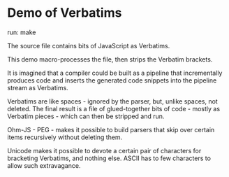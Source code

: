 # Demo of Verbatims
run: make

The source file contains bits of JavaScript as Verbatims.

This demo macro-processes the file, then strips the Verbatim brackets.

It is imagined that a compiler could be built as a pipeline that incrementally produces code and inserts the generated code snippets into the pipeline stream as Verbatims.

Verbatims are like spaces - ignored by the parser, but, unlike spaces, not deleted.  The final result is a file of glued-together bits of code - mostly as Verbatim pieces - which can then be stripped and run.

Ohm-JS - PEG - makes it possible to build parsers that skip over certain items recursively without deleting them.

Unicode makes it possible to devote a certain pair of characters for bracketing Verbatims, and nothing else.  ASCII has to few characters to allow such extravagance.